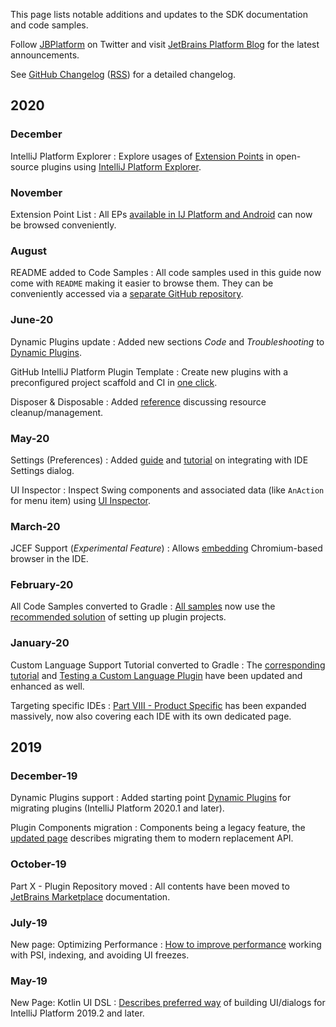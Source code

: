 [//]: # (title: Content Updates)

This page lists notable additions and updates to the SDK documentation and code samples.
       
Follow [JBPlatform](https://twitter.com/JBPlatform/) on Twitter and visit [JetBrains Platform Blog](https://blog.jetbrains.com/platform/) for the latest announcements.

See [GitHub Changelog](https://github.com/JetBrains/intellij-sdk-docs/commits/main) ([RSS](https://github.com/JetBrains/intellij-sdk-docs/commits/main.atom)) for a detailed changelog.

## 2020
                  
### December

IntelliJ Platform Explorer
: Explore usages of [Extension Points](extension_point_list.md) in open-source plugins using [IntelliJ Platform Explorer](https://jb.gg/ipe).
 
### November

Extension Point List
: All EPs [available in IJ Platform and Android](extension_point_list.md) can now be browsed conveniently.

### August

README added to Code Samples
: All code samples used in this guide now come with `README` making it easier to browse them. They can be conveniently accessed via a [separate GitHub repository](https://github.com/JetBrains/intellij-sdk-code-samples).

### June-20

Dynamic Plugins update
: Added new sections _Code_ and _Troubleshooting_ to [Dynamic Plugins](dynamic_plugins.md).

GitHub IntelliJ Platform Plugin Template
: Create new plugins with a preconfigured project scaffold and CI in [one click](github_template.md).

Disposer & Disposable
: Added [reference](disposers.md) discussing resource cleanup/management.

### May-20

Settings (Preferences)
: Added [guide](settings_guide.md) and [tutorial](settings_tutorial.md) on integrating with IDE Settings dialog.

UI Inspector
: Inspect Swing components and associated data (like `AnAction` for menu item) using [UI Inspector](internal_ui_inspector.md).

### March-20

JCEF Support (_Experimental Feature_)
: Allows [embedding](jcef.md) Chromium-based browser in the IDE.

### February-20

All Code Samples converted to Gradle
: [All samples](https://github.com/JetBrains/intellij-sdk-docs/tree/main/code_samples) now use the [recommended solution](gradle_build_system.md) of setting up plugin projects.

### January-20

Custom Language Support Tutorial converted to Gradle
: The [corresponding tutorial](custom_language_support_tutorial.md) and [Testing a Custom Language Plugin](writing_tests_for_plugins.md) have been updated and enhanced as well.

Targeting specific IDEs
: [Part VIII - Product Specific](plugin_compatibility.md) has been expanded massively, now also covering each IDE with its own dedicated page.

## 2019

### December-19

Dynamic Plugins support
: Added starting point [Dynamic Plugins](dynamic_plugins.md) for migrating plugins (IntelliJ Platform 2020.1 and later).

Plugin Components migration
: Components being a legacy feature, the [updated page](plugin_components.md) describes migrating them to modern replacement API.

### October-19

Part X - Plugin Repository moved
: All contents have been moved to [JetBrains Marketplace](https://plugins.jetbrains.com/docs/marketplace/about-marketplace.html) documentation.

### July-19

New page: Optimizing Performance
: [How to improve performance](performance.md) working with PSI, indexing, and avoiding UI freezes.

### May-19

New Page: Kotlin UI DSL
: [Describes preferred way](kotlin_ui_dsl.md) of building UI/dialogs for IntelliJ Platform 2019.2 and later.
